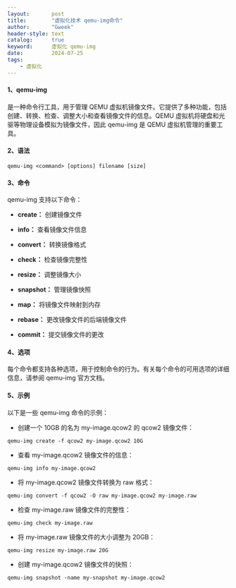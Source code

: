 ```yaml
---
layout:       post
title:        "虚拟化技术 qemu-img命令"
author:       "Gweek"
header-style: text
catalog:      true
keyword:	  虚拟化 qemu-img
date:         2024-07-25
tags:
    - 虚拟化
---
```


#### **1、qemu-img** 

是一种命令行工具，用于管理 QEMU 虚拟机镜像文件。它提供了多种功能，包括创建、转换、检查、调整大小和查看镜像文件的信息。QEMU 虚拟机将硬盘和光驱等物理设备模拟为镜像文件，因此 qemu-img 是 QEMU 虚拟机管理的重要工具。

#### **2、语法**

```
qemu-img <command> [options] filename [size]
```

#### **3、命令**

qemu-img 支持以下命令：

- **create：** 创建镜像文件

- **info：** 查看镜像文件信息

- **convert：** 转换镜像格式

- **check：** 检查镜像完整性

- **resize：** 调整镜像大小

- **snapshot：** 管理镜像快照

- **map：** 将镜像文件映射到内存

- **rebase：** 更改镜像文件的后端镜像文件

- **commit：** 提交镜像文件的更改

#### **4、选项**

每个命令都支持各种选项，用于控制命令的行为。有关每个命令的可用选项的详细信息，请参阅 qemu-img 官方文档。

#### 5、示例

以下是一些 qemu-img 命令的示例：

- 创建一个 10GB 的名为 my-image.qcow2 的 qcow2 镜像文件：

```
qemu-img create -f qcow2 my-image.qcow2 10G
```

- 查看 my-image.qcow2 镜像文件的信息：

```
qemu-img info my-image.qcow2
```

- 将 my-image.qcow2 镜像文件转换为 raw 格式：

```
qemu-img convert -f qcow2 -O raw my-image.qcow2 my-image.raw
```

- 检查 my-image.raw 镜像文件的完整性：

```
qemu-img check my-image.raw
```

- 将 my-image.raw 镜像文件的大小调整为 20GB：

```
qemu-img resize my-image.raw 20G
```

- 创建 my-image.qcow2 镜像文件的快照：

```
qemu-img snapshot -name my-snapshot my-image.qcow2
```
